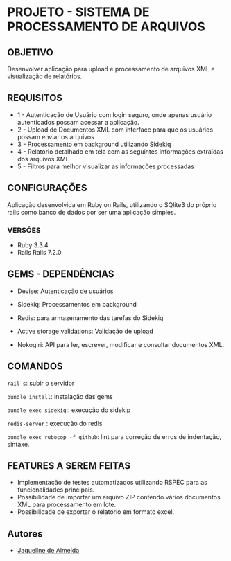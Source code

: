 
# PROJETO - SISTEMA DE PROCESSAMENTO DE ARQUIVOS

## OBJETIVO

Desenvolver aplicação para upload e processamento de arquivos XML e visualização de relatórios. 

## REQUISITOS

* 1 - Autenticação de Usuário com login seguro, onde apenas usuário autenticados possam acessar a aplicação.
* 2 - Upload de Documentos XML com interface para que os usuários possam enviar os arquivos
* 3 - Processamento em background utilizando Sidekiq
* 4 - Relatório detalhado em tela com as seguintes informações extraídas dos arquivos XML
* 5 - Filtros para melhor visualizar as informações processadas

## CONFIGURAÇÕES 

Aplicação desenvolvida em Ruby on Rails, utilizando o SQlite3 do próprio rails como banco de dados por ser uma aplicação simples.

### VERSÕES

* Ruby 3.3.4
* Rails Rails 7.2.0

## GEMS - DEPENDÊNCIAS

* Devise: Autenticação de usuários

* Sidekiq: Processamentos em background

* Redis: para armazenamento das tarefas do Sidekiq

* Active storage validations: Validação de upload

* Nokogiri: API para ler, escrever, modificar e consultar documentos XML. 

## COMANDOS

`rail s`: subir o servidor

`bundle install`: instalação das gems

`bundle exec sidekiq`:: execução do sidekip

`redis-server` : execução do redis

`bundle exec rubocop -f github`: lint para correção de erros de indentação, sintaxe.

## FEATURES A SEREM FEITAS 

* Implementação de testes automatizados utilizando RSPEC para as funcionalidades principais.    
* Possibilidade de importar um arquivo ZIP contendo vários documentos XML para processamento em lote.    
* Possibilidade de exportar o relatório em formato excel.
  
## Autores

- [Jaqueline de Almeida](https://www.linkedin.com/in/jaqueline-de-almeida/)